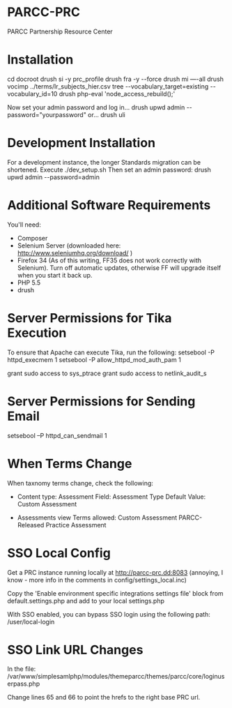 PARCC-PRC
=========

PARCC Partnership Resource Center

Installation
============

cd docroot
drush si -y prc_profile
drush fra -y --force
drush mi —-all
drush vocimp ../terms/lr_subjects_hier.csv tree --vocabulary_target=existing --vocabulary_id=10
drush php-eval 'node_access_rebuild();'

Now set your admin password and log in...
drush upwd admin --password="yourpassword"
or...
drush uli

Development Installation
========================

For a development instance, the longer Standards migration can be shortened.
Execute ./dev_setup.sh
Then set an admin password: drush upwd admin --password=admin

Additional Software Requirements
================================

You'll need:
- Composer
- Selenium Server (downloaded here: http://www.seleniumhq.org/download/ )
- Firefox 34 (As of this writing, FF35 does not work correctly with Selenium).
    Turn off automatic updates, otherwise FF will upgrade itself when you start it back up.
- PHP 5.5
- drush

Server Permissions for Tika Execution
=====================================

To ensure that Apache can execute Tika, run the following:
setsebool -P httpd_execmem 1
setsebool -P allow_httpd_mod_auth_pam 1

grant sudo access to sys_ptrace
grant sudo access to netlink_audit_s

Server Permissions for Sending Email
====================================
setsebool –P httpd_can_sendmail 1

When Terms Change
=================

When taxnomy terms change, check the following:

  - Content type: Assessment
    Field: Assessment Type
    Default Value: Custom Assessment

  - Assessments view
    Terms allowed:
      Custom Assessment
      PARCC-Released Practice Assessment

SSO Local Config
====================

Get a PRC instance running locally at http://parcc-prc.dd:8083 (annoying, I know - more info in the comments in config/settings_local.inc)

Copy the 'Enable environment specific integrations settings file' block from default.settings.php and add to your local settings.php

With SSO enabled, you can bypass SSO login using the following path: /user/local-login

SSO Link URL Changes
====================

In the file:
/var/www/simplesamlphp/modules/themeparcc/themes/parcc/core/loginuserpass.php

Change lines 65 and 66 to point the hrefs to the right base PRC url.